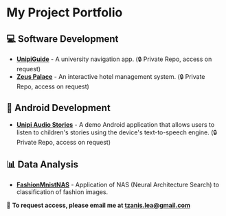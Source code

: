 # My Project Portfolio

## 💻 Software Development
- **[UnipiGuide](https://github.com/Tzanis97/UnipiGuide.git)** - A university navigation app. (🔒 Private Repo, access on request)
- **[Zeus Palace](https://github.com/Tzanis97/ZeusPalace.git)** - An interactive hotel management system. (🔒 Private Repo, access on request)
  
## 📱 Android Development
- **[Unipi Audio Stories](https://github.com/Tzanis97/UnipiAudioStories.git)** - A demo Android application that allows users to listen to children's stories using the device's text-to-speech engine. (🔒 Private Repo, access on request)

## 📊 Data Analysis
- **[FashionMnistNAS](https://github.com/Tzanis97/fashionMnistNAS.git)** - Application of NAS (Neural Architecture Search) to classification of fashion images. 

🔗 **To request access, please email me at tzanis.lea@gmail.com**
